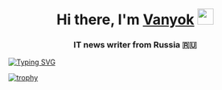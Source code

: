 <h1 align="center">Hi there, I'm <a href="https://daniilshat.ru/" target="_blank">Vanyok</a> 
<img src="https://github.com/blackcater/blackcater/raw/main/images/Hi.gif" height="32"/></h1>
<h3 align="center">IT news writer from Russia 🇷🇺</h3>


[![Typing SVG](https://readme-typing-svg.herokuapp.com?color=%2336BCF7&lines=Computer+science+student)](https://git.io/typing-svg)



[![trophy](https://github-profile-trophy.vercel.app/?username=ryo-ma)](https://github.com/ryo-ma/github-profile-trophy)
